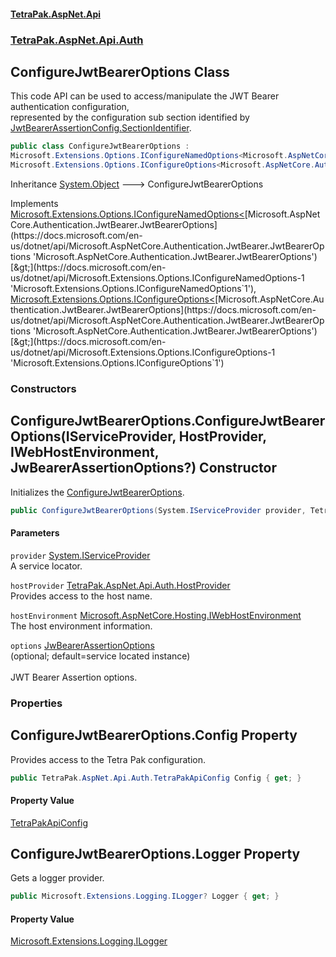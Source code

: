 #### [TetraPak.AspNet.Api](index.md 'index')
### [TetraPak.AspNet.Api.Auth](TetraPak_AspNet_Api_Auth.md 'TetraPak.AspNet.Api.Auth')
## ConfigureJwtBearerOptions Class
This code API can be used to access/manipulate the JWT Bearer authentication configuration,  
represented by the configuration sub section identified by  
[JwtBearerAssertionConfig.SectionIdentifier](https://docs.microsoft.com/en-us/dotnet/api/JwtBearerAssertionConfig.SectionIdentifier 'JwtBearerAssertionConfig.SectionIdentifier').   
```csharp
public class ConfigureJwtBearerOptions :
Microsoft.Extensions.Options.IConfigureNamedOptions<Microsoft.AspNetCore.Authentication.JwtBearer.JwtBearerOptions>,
Microsoft.Extensions.Options.IConfigureOptions<Microsoft.AspNetCore.Authentication.JwtBearer.JwtBearerOptions>
```

Inheritance [System.Object](https://docs.microsoft.com/en-us/dotnet/api/System.Object 'System.Object') &#129106; ConfigureJwtBearerOptions  

Implements [Microsoft.Extensions.Options.IConfigureNamedOptions&lt;](https://docs.microsoft.com/en-us/dotnet/api/Microsoft.Extensions.Options.IConfigureNamedOptions-1 'Microsoft.Extensions.Options.IConfigureNamedOptions`1')[Microsoft.AspNetCore.Authentication.JwtBearer.JwtBearerOptions](https://docs.microsoft.com/en-us/dotnet/api/Microsoft.AspNetCore.Authentication.JwtBearer.JwtBearerOptions 'Microsoft.AspNetCore.Authentication.JwtBearer.JwtBearerOptions')[&gt;](https://docs.microsoft.com/en-us/dotnet/api/Microsoft.Extensions.Options.IConfigureNamedOptions-1 'Microsoft.Extensions.Options.IConfigureNamedOptions`1'), [Microsoft.Extensions.Options.IConfigureOptions&lt;](https://docs.microsoft.com/en-us/dotnet/api/Microsoft.Extensions.Options.IConfigureOptions-1 'Microsoft.Extensions.Options.IConfigureOptions`1')[Microsoft.AspNetCore.Authentication.JwtBearer.JwtBearerOptions](https://docs.microsoft.com/en-us/dotnet/api/Microsoft.AspNetCore.Authentication.JwtBearer.JwtBearerOptions 'Microsoft.AspNetCore.Authentication.JwtBearer.JwtBearerOptions')[&gt;](https://docs.microsoft.com/en-us/dotnet/api/Microsoft.Extensions.Options.IConfigureOptions-1 'Microsoft.Extensions.Options.IConfigureOptions`1')  
### Constructors
<a name='TetraPak_AspNet_Api_Auth_ConfigureJwtBearerOptions_ConfigureJwtBearerOptions(System_IServiceProvider_TetraPak_AspNet_Api_Auth_HostProvider_Microsoft_AspNetCore_Hosting_IWebHostEnvironment_TetraPak_AspNet_Api_Auth_JwBearerAssertionOptions_)'></a>
## ConfigureJwtBearerOptions.ConfigureJwtBearerOptions(IServiceProvider, HostProvider, IWebHostEnvironment, JwBearerAssertionOptions?) Constructor
Initializes the [ConfigureJwtBearerOptions](TetraPak_AspNet_Api_Auth_ConfigureJwtBearerOptions.md 'TetraPak.AspNet.Api.Auth.ConfigureJwtBearerOptions').  
```csharp
public ConfigureJwtBearerOptions(System.IServiceProvider provider, TetraPak.AspNet.Api.Auth.HostProvider hostProvider, Microsoft.AspNetCore.Hosting.IWebHostEnvironment hostEnvironment, TetraPak.AspNet.Api.Auth.JwBearerAssertionOptions? options=null);
```
#### Parameters
<a name='TetraPak_AspNet_Api_Auth_ConfigureJwtBearerOptions_ConfigureJwtBearerOptions(System_IServiceProvider_TetraPak_AspNet_Api_Auth_HostProvider_Microsoft_AspNetCore_Hosting_IWebHostEnvironment_TetraPak_AspNet_Api_Auth_JwBearerAssertionOptions_)_provider'></a>
`provider` [System.IServiceProvider](https://docs.microsoft.com/en-us/dotnet/api/System.IServiceProvider 'System.IServiceProvider')  
A service locator.  
  
<a name='TetraPak_AspNet_Api_Auth_ConfigureJwtBearerOptions_ConfigureJwtBearerOptions(System_IServiceProvider_TetraPak_AspNet_Api_Auth_HostProvider_Microsoft_AspNetCore_Hosting_IWebHostEnvironment_TetraPak_AspNet_Api_Auth_JwBearerAssertionOptions_)_hostProvider'></a>
`hostProvider` [TetraPak.AspNet.Api.Auth.HostProvider](https://docs.microsoft.com/en-us/dotnet/api/TetraPak.AspNet.Api.Auth.HostProvider 'TetraPak.AspNet.Api.Auth.HostProvider')  
Provides access to the host name.  
  
<a name='TetraPak_AspNet_Api_Auth_ConfigureJwtBearerOptions_ConfigureJwtBearerOptions(System_IServiceProvider_TetraPak_AspNet_Api_Auth_HostProvider_Microsoft_AspNetCore_Hosting_IWebHostEnvironment_TetraPak_AspNet_Api_Auth_JwBearerAssertionOptions_)_hostEnvironment'></a>
`hostEnvironment` [Microsoft.AspNetCore.Hosting.IWebHostEnvironment](https://docs.microsoft.com/en-us/dotnet/api/Microsoft.AspNetCore.Hosting.IWebHostEnvironment 'Microsoft.AspNetCore.Hosting.IWebHostEnvironment')  
The host environment information.  
  
<a name='TetraPak_AspNet_Api_Auth_ConfigureJwtBearerOptions_ConfigureJwtBearerOptions(System_IServiceProvider_TetraPak_AspNet_Api_Auth_HostProvider_Microsoft_AspNetCore_Hosting_IWebHostEnvironment_TetraPak_AspNet_Api_Auth_JwBearerAssertionOptions_)_options'></a>
`options` [JwBearerAssertionOptions](TetraPak_AspNet_Api_Auth_JwBearerAssertionOptions.md 'TetraPak.AspNet.Api.Auth.JwBearerAssertionOptions')  
(optional; default=service located instance)<br/>  
JWT Bearer Assertion options.  
  
  
### Properties
<a name='TetraPak_AspNet_Api_Auth_ConfigureJwtBearerOptions_Config'></a>
## ConfigureJwtBearerOptions.Config Property
Provides access to the Tetra Pak configuration.  
```csharp
public TetraPak.AspNet.Api.Auth.TetraPakApiConfig Config { get; }
```
#### Property Value
[TetraPakApiConfig](TetraPak_AspNet_Api_Auth_TetraPakApiConfig.md 'TetraPak.AspNet.Api.Auth.TetraPakApiConfig')
  
<a name='TetraPak_AspNet_Api_Auth_ConfigureJwtBearerOptions_Logger'></a>
## ConfigureJwtBearerOptions.Logger Property
Gets a logger provider.   
```csharp
public Microsoft.Extensions.Logging.ILogger? Logger { get; }
```
#### Property Value
[Microsoft.Extensions.Logging.ILogger](https://docs.microsoft.com/en-us/dotnet/api/Microsoft.Extensions.Logging.ILogger 'Microsoft.Extensions.Logging.ILogger')
  
